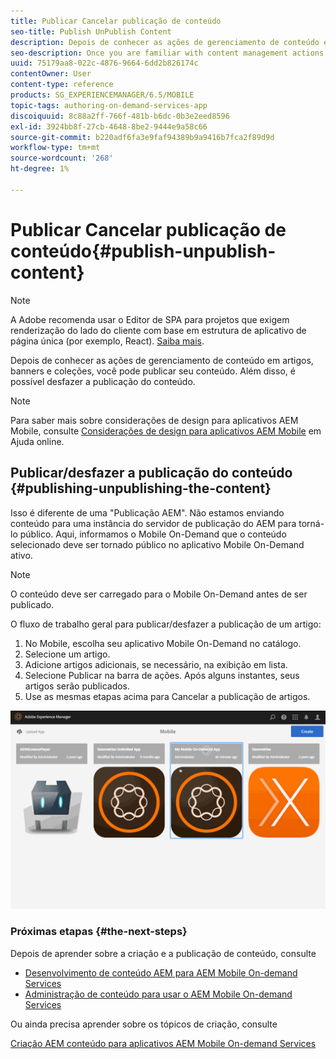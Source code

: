 ```yaml
---
title: Publicar Cancelar publicação de conteúdo
seo-title: Publish UnPublish Content
description: Depois de conhecer as ações de gerenciamento de conteúdo em artigos, banners e coleções, siga esta página para saber como publicar seu conteúdo. Além disso, é possível desfazer a publicação do conteúdo.
seo-description: Once you are familiar with content management actions on articles, banners, and collections, follow this page to learn about how you can publish your content. Also you can unpublish your content.
uuid: 75179aa8-022c-4876-9664-6dd2b826174c
contentOwner: User
content-type: reference
products: SG_EXPERIENCEMANAGER/6.5/MOBILE
topic-tags: authoring-on-demand-services-app
discoiquuid: 8c88a2ff-766f-481b-b6dc-0b3e2eed8596
exl-id: 3924bb8f-27cb-4648-8be2-9444e9a58c66
source-git-commit: b220adf6fa3e9faf94389b9a9416b7fca2f89d9d
workflow-type: tm+mt
source-wordcount: '268'
ht-degree: 1%

---
```


# Publicar Cancelar publicação de conteúdo{#publish-unpublish-content}

>[!NOTE]
>
>A Adobe recomenda usar o Editor de SPA para projetos que exigem renderização do lado do cliente com base em estrutura de aplicativo de página única (por exemplo, React). [Saiba mais](/help/sites-developing/spa-overview.md).

Depois de conhecer as ações de gerenciamento de conteúdo em artigos, banners e coleções, você pode publicar seu conteúdo. Além disso, é possível desfazer a publicação do conteúdo.

>[!NOTE]
>
>Para saber mais sobre considerações de design para aplicativos AEM Mobile, consulte [Considerações de design para aplicativos AEM Mobile](https://helpx.adobe.com/digital-publishing-solution/help/design-app.html) em Ajuda online.

## Publicar/desfazer a publicação do conteúdo {#publishing-unpublishing-the-content}

Isso é diferente de uma &quot;Publicação AEM&quot;. Não estamos enviando conteúdo para uma instância do servidor de publicação do AEM para torná-lo público. Aqui, informamos o Mobile On-Demand que o conteúdo selecionado deve ser tornado público no aplicativo Mobile On-Demand ativo.

>[!NOTE]
>
>O conteúdo deve ser carregado para o Mobile On-Demand antes de ser publicado.

O fluxo de trabalho geral para publicar/desfazer a publicação de um artigo:

1. No Mobile, escolha seu aplicativo Mobile On-Demand no catálogo.
1. Selecione um artigo.
1. Adicione artigos adicionais, se necessário, na exibição em lista.
1. Selecione Publicar na barra de ações. Após alguns instantes, seus artigos serão publicados.
1. Use as mesmas etapas acima para Cancelar a publicação de artigos.

<!-- FAIL >>[!NOTE]
>
>Generally, you should preflight before publishing. See [Previewing with Preflight](/content/docs/en/aem/6-3/administer/mobile-apps/aem-mobile/previewing-with-preflight-on-demand-services.md) for more details.-->

![chlimage_1-9](assets/chlimage_1-9.gif)

### Próximas etapas {#the-next-steps}

Depois de aprender sobre a criação e a publicação de conteúdo, consulte

* [Desenvolvimento de conteúdo AEM para AEM Mobile On-demand Services](/help/mobile/aem-mobile-on-demand.md)
* [Administração de conteúdo para usar o AEM Mobile On-demand Services](/help/mobile/aem-mobile.md)

Ou ainda precisa aprender sobre os tópicos de criação, consulte

[Criação AEM conteúdo para aplicativos AEM Mobile On-demand Services](/help/mobile/mobile-apps-ondemand.md)
